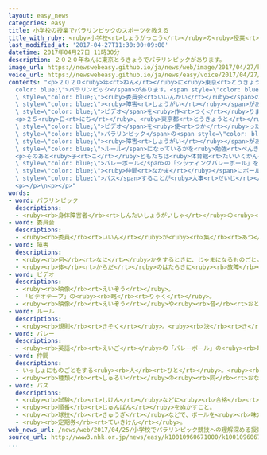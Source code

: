```yaml
---
layout: easy_news
categories: easy
title: 小学校の授業でパラリンピックのスポーツを教える
title_with_ruby: <ruby>小学校<rt>しょうがっこう</rt></ruby>の<ruby>授業<rt>じゅぎょう</rt></ruby>でパラリンピックのスポーツを<ruby>教<rt>おし</rt></ruby>える
last_modified_at: '2017-04-27T11:30:00+09:00'
datetime: 2017年04月27日 11時30分
description: ２０２０年ねんに東京とうきょうでパラリンピックがあります。
image_url: https://newswebeasy.github.io/ja/news/web/image/2017/04/27/k10010960671000.jpg
voice_url: https://newswebeasy.github.io/ja/news/easy/voice/2017/04/27/k10010960671000.mp3
contents: "<p>２０２０<ruby>年<rt>ねん</rt></ruby>に<ruby>東京<rt>とうきょう</rt></ruby>で<span style=\"\
  color: blue;\">パラリンピック</span>があります。<span style=\"color: blue;\">パラリンピック</span>を<ruby>開<rt>ひら</rt></ruby>く<span\
  \ style=\"color: blue;\"><ruby>委員会<rt>いいんかい</rt></ruby></span>のＩＰＣなどは、<ruby>体<rt>からだ</rt></ruby>などに<span\
  \ style=\"color: blue;\"><ruby>障害<rt>しょうがい</rt></ruby></span>がある<ruby>人<rt>ひと</rt></ruby>たちのスポーツを<ruby>子<rt>こ</rt></ruby>どもたちに<ruby>知<rt>し</rt></ruby>ってもらうために<ruby>本<rt>ほん</rt></ruby>や<span\
  \ style=\"color: blue;\">ビデオ</span>を<ruby>作<rt>つく</rt></ruby>りました。そして<ruby>今月<rt>こんげつ</rt></ruby>、<ruby>日本<rt>にっぽん</rt></ruby>の<ruby>全部<rt>ぜんぶ</rt></ruby>の<ruby>小学校<rt>しょうがっこう</rt></ruby>に<ruby>送<rt>おく</rt></ruby>りました。</p>\n\
  <p>２５<ruby>日<rt>にち</rt></ruby>、<ruby>東京都<rt>とうきょうと</rt></ruby><ruby>東久留米市<rt>ひがしくるめし</rt></ruby>にある<ruby>小学校<rt>しょうがっこう</rt></ruby>の６<ruby>年生<rt>ねんせい</rt></ruby>のクラスで、この<ruby>本<rt>ほん</rt></ruby>や<span\
  \ style=\"color: blue;\">ビデオ</span>を<ruby>使<rt>つか</rt></ruby>った<ruby>授業<rt>じゅぎょう</rt></ruby>がありました。<ruby>子<rt>こ</rt></ruby>どもたちはまず、<ruby>去年<rt>きょねん</rt></ruby>の<span\
  \ style=\"color: blue;\">パラリンピック</span>の<span style=\"color: blue;\">ビデオ</span>を<ruby>見<rt>み</rt></ruby>ました。そして、<ruby>体<rt>からだ</rt></ruby>などに<span\
  \ style=\"color: blue;\"><ruby>障害<rt>しょうがい</rt></ruby></span>がある<ruby>人<rt>ひと</rt></ruby>たちのスポーツでは、どんな<ruby>道具<rt>どうぐ</rt></ruby>を<ruby>使<rt>つか</rt></ruby>っていてどんな<span\
  \ style=\"color: blue;\">ルール</span>になっているかを<ruby>勉強<rt>べんきょう</rt></ruby>しました。</p>\n\
  <p>そのあと<ruby>子<rt>こ</rt></ruby>どもたちは<ruby>体育館<rt>たいいくかん</rt></ruby>に<ruby>行<rt>い</rt></ruby>って、<ruby>座<rt>すわ</rt></ruby>ったままでする<span\
  \ style=\"color: blue;\">バレーボール</span>の「シッティングバレーボール」をしてみました。クラスの<ruby>男<rt>おとこ</rt></ruby>の<ruby>子<rt>こ</rt></ruby>は「<span\
  \ style=\"color: blue;\"><ruby>仲間<rt>なかま</rt></ruby></span>にボールを<ruby>優<rt>やさ</rt></ruby>しく<span\
  \ style=\"color: blue;\">パス</span>することが<ruby>大事<rt>だいじ</rt></ruby>だと<ruby>思<rt>おも</rt></ruby>いました」と<ruby>話<rt>はな</rt></ruby>していました。</p>\n\
  <p></p>\n<p></p>"
words:
- word: パラリンピック
  descriptions:
  - <ruby><rb>身体障害者</rb><rt>しんたいしょうがいしゃ</rt></ruby>の<ruby><rb>国際</rb><rt>こくさい</rt></ruby>スポーツ<ruby><rb>大会</rb><rt>たいかい</rt></ruby>。<ruby><rb>四年</rb><rt>よねん</rt></ruby>に<ruby><rb>一度</rb><rt>いちど</rt></ruby>、オリンピック<ruby><rb>開催地</rb><rt>かいさいち</rt></ruby>で<ruby><rb>行</rb><rt>おこな</rt></ruby>われる。
- word: 委員会
  descriptions:
  - <ruby><rb>委員</rb><rt>いいん</rt></ruby>が<ruby><rb>集</rb><rt>あつ</rt></ruby>まって、<ruby><rb>相談</rb><rt>そうだん</rt></ruby>したりものごとを<ruby><rb>決</rb><rt>き</rt></ruby>めたりする<ruby><rb>会</rb><rt>かい</rt></ruby>。
- word: 障害
  descriptions:
  - <ruby><rb>何</rb><rt>なに</rt></ruby>かをするときに、じゃまになるものごと。さまたげ。
  - <ruby><rb>体</rb><rt>からだ</rt></ruby>のはたらきに<ruby><rb>故障</rb><rt>こしょう</rt></ruby>があること。
- word: ビデオ
  descriptions:
  - <ruby><rb>映像</rb><rt>えいぞう</rt></ruby>。
  - 「ビデオテープ」の<ruby><rb>略</rb><rt>りゃく</rt></ruby>。
  - <ruby><rb>映像</rb><rt>えいぞう</rt></ruby>や<ruby><rb>音</rb><rt>おと</rt></ruby>を、<ruby><rb>磁気</rb><rt>じき</rt></ruby>テープに<ruby><rb>記録</rb><rt>きろく</rt></ruby>したり<ruby><rb>再生</rb><rt>さいせい</rt></ruby>したりする<ruby><rb>装置</rb><rt>そうち</rt></ruby>。
- word: ルール
  descriptions:
  - <ruby><rb>規則</rb><rt>きそく</rt></ruby>。<ruby><rb>決</rb><rt>き</rt></ruby>まり。
- word: バレー
  descriptions:
  - <ruby><rb>英語</rb><rt>えいご</rt></ruby>の「バレーボール」の<ruby><rb>略</rb><rt>りゃく</rt></ruby>。<ruby><rb>六人</rb><rt>ろくにん</rt></ruby>、または<ruby><rb>九人</rb><rt>くにん</rt></ruby>ずつのチームが、ネットをはさんで、ボールを<ruby><rb>落</rb><rt>お</rt></ruby>とさないように<ruby><rb>手</rb><rt>て</rt></ruby>で<ruby><rb>打</rb><rt>う</rt></ruby>ち<ruby><rb>合</rb><rt>あ</rt></ruby>う<ruby><rb>競技</rb><rt>きょうぎ</rt></ruby>。
- word: 仲間
  descriptions:
  - いっしょにものごとをする<ruby><rb>人</rb><rt>ひと</rt></ruby>。<ruby><rb>友達</rb><rt>ともだち</rt></ruby>。グループ。
  - <ruby><rb>種類</rb><rt>しゅるい</rt></ruby>の<ruby><rb>同</rb><rt>おな</rt></ruby>じもの。
- word: パス
  descriptions:
  - <ruby><rb>試験</rb><rt>しけん</rt></ruby>などに<ruby><rb>合格</rb><rt>ごうかく</rt></ruby>すること。
  - <ruby><rb>順番</rb><rt>じゅんばん</rt></ruby>をぬかすこと。
  - <ruby><rb>球技</rb><rt>きゅうぎ</rt></ruby>などで、ボールを<ruby><rb>味方</rb><rt>みかた</rt></ruby>に<ruby><rb>送</rb><rt>おく</rt></ruby>ること。
  - <ruby><rb>定期券</rb><rt>ていきけん</rt></ruby>。
web_news_url: /news/web/2017/04/25/小学校でパラリンピック競技への理解深める授業-東京/
source_url: http://www3.nhk.or.jp/news/easy/k10010960671000/k10010960671000.html
...
```

